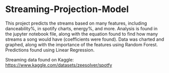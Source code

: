 # Streaming-Projection-Model
This project predicts the streams based on many features, including danceability%, in spotify charts, energy%, and more. Analysis is found in the jupyter notebook file, along with the equation found to find how many streams a song would have (coefficients were found). Data was charted and graphed, along with the importance of the features using Random Forest. Predictions found using Linear Regression.

Streaming data found on Kaggle: https://www.kaggle.com/datasets/zeesolver/spotfy
